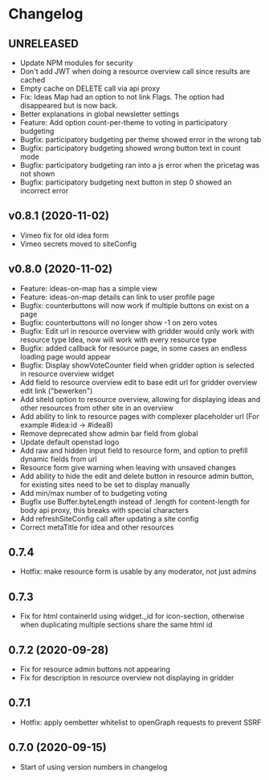 # Changelog

## UNRELEASED
* Update NPM modules for security
* Don't add JWT when doing a resource overview call since results are cached
* Empty cache on DELETE call via api proxy
* Fix: Ideas Map had an option to not link Flags. The option had disappeared but is now back.
* Better explanations in global newsletter settings
* Feature: Add option count-per-theme to voting in participatory budgeting
* Bugfix: participatory budgeting per theme showed error in the wrong tab
* Bugfix: participatory budgeting showed wrong button text in count mode
* Bugfix: participatory budgeting ran into a js error when the pricetag was not shown
* Bugfix: participatory budgeting next button in step 0 showed an incorrect error

## v0.8.1 (2020-11-02)
* Vimeo fix for old idea form
* Vimeo secrets moved to siteConfig

## v0.8.0 (2020-11-02)
* Feature: ideas-on-map has a simple view
* Feature: ideas-on-map details can link to user profile page
* Bugfix: counterbuttons will now work if multiple buttons on exist on a page
* Bugfix: counterbuttons will no longer show -1 on zero votes
* Bugfix: Edit url in resource overview with gridder would only work with resource type Idea, now will work with every resource type
* Bugfix: added callback for resource page, in some cases an endless loading page would appear
* Bugfix: Display showVoteCounter field when gridder option is selected in resource overview widget
* Add field to resource overview  edit to base edit url for gridder overview edit link ("bewerken")
* Add siteId option to resource overview, allowing for displaying ideas and other resources from other site in an overview
* Add ability to link to resource pages with complexer placeholder url (For example #idea:id -> #idea8)
* Remove deprecated show admin bar field from global
* Update default openstad logo
* Add raw and hidden input field to resource form, and option to prefill dynamic fields from url
* Resource form give warning when leaving with unsaved changes
* Add ability to hide the edit and delete button in resource admin button, for existing sites need to be set to display manually
* Add min/max number of to budgeting voting
* Bugfix use Buffer.byteLength instead of .length for content-length for body api proxy, this breaks with special characters
* Add refreshSiteConfig call after updating a site config
* Correct metaTitle for idea and other resources

## 0.7.4
* Hotfix: make resource form is usable by any moderator, not just admins

## 0.7.3
* Fix for html containerId using widget._id for icon-section, otherwise when duplicating multiple sections share the same html id

## 0.7.2 (2020-09-28)
* Fix for resource admin buttons not appearing
* Fix for description in resource overview not displaying in gridder

## 0.7.1
* Hotfix: apply oembetter whitelist to openGraph requests to prevent SSRF

## 0.7.0 (2020-09-15)
* Start of using version numbers in changelog
